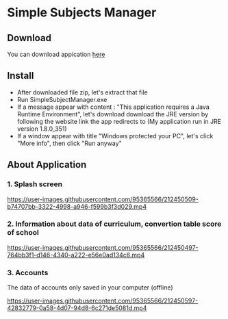 # Simple Subjects Manager

## Download

You can download appication [here](https://drive.google.com//file//d//1hTBVgg5GAJGNt4dAZcTkPMGFfRK0rwdm//view?usp=sharing)


<!-- <img src="https://user-images.githubusercontent.com/95365566/212449588-287f6ed2-052e-478e-8524-5eeb1126b3a5.png" align="center" width="800"/> -->

## Install

- After downloaded file zip, let's extract that file
- Run SimpleSubjectManager.exe
- If a message appear with content : "This application requires a Java Runtime Environment", let's download download the JRE version by following the website link the app redirects to (My application run in JRE version 1.8.0_351)
- If a window appear with title "Windows protected your PC", let's click "More info", then click "Run anyway"

## About Application

### 1. Splash screen


https://user-images.githubusercontent.com/95365566/212450509-b74707bb-3322-4998-a946-f599b3f3d029.mp4


### 2. Information about data of curriculum, convertion table score of school


https://user-images.githubusercontent.com/95365566/212450497-764bb3f1-d146-4340-a222-e56e0ad134c6.mp4


### 3. Accounts 

The data of accounts only saved in your computer (offline)


https://user-images.githubusercontent.com/95365566/212450597-42832779-0a58-4d07-94d8-6c271de5081d.mp4





